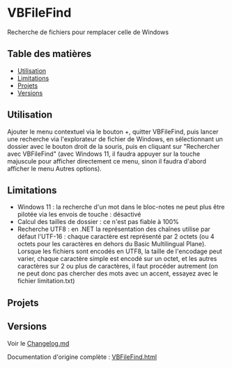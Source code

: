 # VBFileFind
Recherche de fichiers pour remplacer celle de Windows

## Table des matières
- [Utilisation](#utilisation)
- [Limitations](#limitations)
- [Projets](#projets)
- [Versions](#versions)

## Utilisation
Ajouter le menu contextuel via le bouton +, quitter VBFileFind, puis lancer une recherche via l'explorateur de fichier de Windows, en sélectionnant un dossier avec le bouton droit de la souris, puis en cliquant sur "Rechercher avec VBFileFind" (avec Windows 11, il faudra appuyer sur la touche majuscule pour afficher directement ce menu, sinon il faudra d'abord afficher le menu Autres options).

## Limitations
- Windows 11 : la recherche d'un mot dans le bloc-notes ne peut plus être pilotée via les envois de touche : désactivé
- Calcul des tailles de dossier : ce n'est pas fiable à 100%
- Recherche UTF8 : en .NET la représentation des chaînes utilise par défaut l'UTF-16 : chaque caractère est représenté par 2 octets (ou 4 octets pour les caractères en dehors du Basic Multilingual Plane). Lorsque les fichiers sont encodés en UTF8, la taille de l'encodage peut varier, chaque caractère simple est encodé sur un octet, et les autres caractères sur 2 ou plus de caractères, il faut procéder autrement (on ne peut donc pas chercher des mots avec un accent, essayez avec le fichier limitation.txt)

## Projets

## Versions

Voir le [Changelog.md](Changelog.md)

Documentation d'origine complète : [VBFileFind.html](http://patrice.dargenton.free.fr/CodesSources/VBFileFind.html)